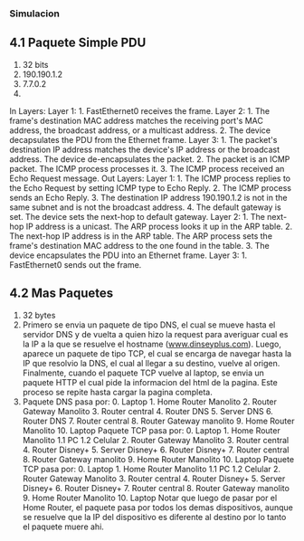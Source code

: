 ### Simulacion
## 4.1 Paquete Simple PDU
1) 32 bits
2) 190.190.1.2
3) 7.7.0.2
4) 
In Layers:
	Layer 1: 
				1. FastEthernet0 receives the frame.
	Layer 2: 
				1. The frame's destination MAC address matches the receiving port's MAC address, the broadcast address, or a multicast address.
				2. The device decapsulates the PDU from the Ethernet frame.
	Layer 3:
				1. The packet's destination IP address matches the device's IP address or the broadcast address. The device de-encapsulates the packet.
				2. The packet is an ICMP packet. The ICMP process processes it.
				3. The ICMP process received an Echo Request message.
Out Layers: 
	Layer 1: 
				1. The ICMP process replies to the Echo Request by setting ICMP type to Echo Reply.
				2. The ICMP process sends an Echo Reply.
				3. The destination IP address 190.190.1.2 is not in the same subnet and is not the broadcast address.
				4. The default gateway is set. The device sets the next-hop to default gateway.
	Layer 2:
				1. The next-hop IP address is a unicast. The ARP process looks it up in the ARP table.
				2. The next-hop IP address is in the ARP table. The ARP process sets the frame's destination MAC address to the one found in the table.
				3. The device encapsulates the PDU into an Ethernet frame.
	Layer 3:
				1. FastEthernet0 sends out the frame.



## 4.2 Mas Paquetes
1) 32 bytes
2) Primero se envia un paquete de tipo DNS, el cual se mueve hasta el servidor DNS y de vuelta a quien hizo la request para averiguar cual es la IP a la que se resuelve el hostname (www.dinseyplus.com).
	Luego, aparece un paquete de tipo TCP, el cual se encarga de navegar hasta la IP que resolvio la DNS, el cual al llegar a su destino, vuelve al origen.
	Finalmente, cuando el paquete TCP vuelve al laptop, se envia un paquete HTTP el cual pide la informacion del html de la pagina. Este proceso se repite hasta cargar la pagina completa.
3) Paquete DNS pasa por:
							0. Laptop
							1. Home Router Manolito
							2. Router Gateway Manolito
							3. Router central
							4. Router DNS
							5. Server DNS
							6. Router DNS
							7. Router central
							8. Router Gateway manolito
							9. Home Router Manolito
							10. Laptop 
 Paquete TCP pasa por:
							0. Laptop
							1. Home Router Manolito
							1.1 PC
							1.2 Celular
							2. Router Gateway Manolito
							3. Router central
							4. Router Disney+
							5. Server Disney+
							6. Router Disney+
							7. Router central
							8. Router Gateway manolito
							9. Home Router Manolito
							10. Laptop 
 Paquete TCP pasa por:
							0. Laptop
							1. Home Router Manolito
							1.1 PC
							1.2 Celular
							2. Router Gateway Manolito
							3. Router central
							4. Router Disney+
							5. Server Disney+
							6. Router Disney+
							7. Router central
							8. Router Gateway manolito
							9. Home Router Manolito
							10. Laptop 
Notar que luego de pasar por el Home Router, el paquete pasa por todos los demas dispositivos, aunque se resuelve que la IP del dispositivo es diferente al destino por lo tanto el paquete muere ahi.
